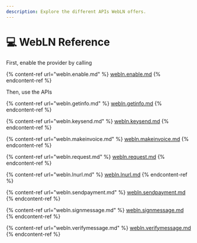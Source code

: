 ```yaml
---
description: Explore the different APIs WebLN offers.
---
```


# 💻 WebLN Reference

First, enable the provider by calling

{% content-ref url="webln.enable.md" %}
[webln.enable.md](webln.enable.md)
{% endcontent-ref %}

Then, use the APIs

{% content-ref url="webln.getinfo.md" %}
[webln.getinfo.md](webln.getinfo.md)
{% endcontent-ref %}

{% content-ref url="webln.keysend.md" %}
[webln.keysend.md](webln.keysend.md)
{% endcontent-ref %}

{% content-ref url="webln.makeinvoice.md" %}
[webln.makeinvoice.md](webln.makeinvoice.md)
{% endcontent-ref %}

{% content-ref url="webln.request.md" %}
[webln.request.md](webln.request.md)
{% endcontent-ref %}

{% content-ref url="webln.lnurl.md" %}
[webln.lnurl.md](webln.lnurl.md)
{% endcontent-ref %}

{% content-ref url="webln.sendpayment.md" %}
[webln.sendpayment.md](webln.sendpayment.md)
{% endcontent-ref %}

{% content-ref url="webln.signmessage.md" %}
[webln.signmessage.md](webln.signmessage.md)
{% endcontent-ref %}

{% content-ref url="webln.verifymessage.md" %}
[webln.verifymessage.md](webln.verifymessage.md)
{% endcontent-ref %}
